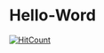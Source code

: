# Hello-Word
[![HitCount](http://hits.dwyl.io/996icu/996.ICU.svg)](http://hits.dwyl.io/996icu/996.ICU)

